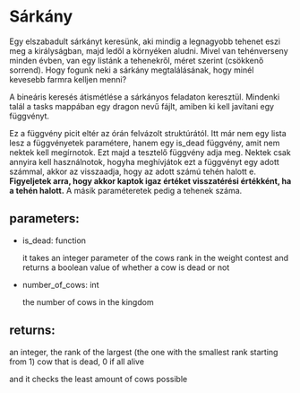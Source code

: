 # Sárkány

Egy elszabadult sárkányt keresünk, aki mindig a legnagyobb tehenet eszi meg a királyságban, majd ledől a környéken aludni. Mivel van tehénverseny minden évben, van egy listánk a tehenekről, méret szerint (csökkenő sorrend). Hogy fogunk neki a sárkány megtalálásának, hogy minél kevesebb farmra kelljen menni?

A bineáris keresés átismétlése a sárkányos feladaton keresztül. Mindenki talál a tasks mappában egy dragon
nevű fájlt, amiben ki kell javítani egy függvényt.

Ez a függvény picit eltér az órán felvázolt struktúrától. Itt már nem egy lista lesz a függvényetek paramétere, hanem egy is_dead függvény, amit nem nektek kell megírnotok. Ezt majd a tesztelő függvény adja meg. Nektek csak annyira kell használnotok, hogyha meghívjátok ezt a függvényt egy adott számmal, akkor az visszaadja, hogy az adott számú tehén halott e. **Figyeljetek arra, hogy akkor kaptok igaz értéket visszatérési értékként, ha a tehén halott.** A másik paraméteretek pedig a tehenek száma.

## parameters:

- is_dead: function

  it takes an integer parameter of the cows rank in the weight contest and returns a boolean value of whether a cow is dead or not

- number_of_cows: int

  the number of cows in the kingdom

## returns:

an integer, the rank of the largest (the one with the smallest rank starting from 1) cow that is dead, 0 if all alive

and it checks the least amount of cows possible
